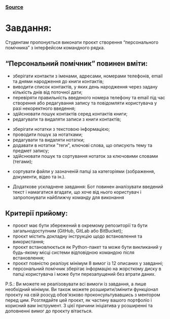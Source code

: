 ### [Source](https://docs.google.com/document/d/1mPDcJ_7Pn29aqZ2e1lvypA__4cvCnHnAKQ70RoAkhxw/edit?usp=sharing)

# Завдання:

Студентам пропонується виконати проєкт створення “персонального помічника” з інтерфейсом командного рядка.

## “Персональний помічник” повинен вміти:
- зберігати контакти з іменами, адресами, номерами телефонів, email та днями народження до книги контактів;
- виводити список контактів, у яких день народження через задану кількість днів від поточної дати;
- перевіряти правильність введеного номера телефону та email під час створення або редагування запису та повідомляти користувача у разі некоректного введення;
- здійснювати пошук контактів серед контактів книги;
- редагувати та видаляти записи з книги контактів;
+ зберігати нотатки з текстовою інформацією;
+ проводити пошук за нотатками;
+ редагувати та видаляти нотатки;
+ додавати в нотатки "теги", ключові слова, що описують тему та предмет запису;
+ здійснювати пошук та сортування нотаток за ключовими словами (тегами);
- сортувати файли у зазначеній папці за категоріями (зображення, документи, відео та ін.).

* Додаткове ускладнене завдання: Бот повинен аналізувати введений текст і намагатися вгадати, що хоче від нього користувач і запропонувати найближчу команду для виконання

## Критерії прийому:
- проєкт має бути збережений в окремому репозиторії та бути загальнодоступним (GitHub, GitLab або BitBucket);
- проєкт містить докладну інструкцію щодо встановлення та використання;
- проєкт встановлюється як Python-пакет та може бути викликаний у будь-якому місці системи відповідною командою після встановлення;
- проєкт повністю реалізує мінімум 8 вимог із 12 описаних у завданні;
- персональний помічник зберігає інформацію на жорсткому диску в папці користувача і може бути перезапущений без втрати даних.

P.S.: Ви можете не реалізовувати всі вимоги із завдання, а лише необхідний мінімум. Ви також можете розширити/змінити функціонал проєкту на свій розсуд обов'язково проконсультувавшись з ментором перед цим. Розглядайте цей проєкт, як частину вашого портфоліо і корисний вам інструмент. З цієї причини ініціатива у розширенні та доповненні вимог до проєкту вітається.

